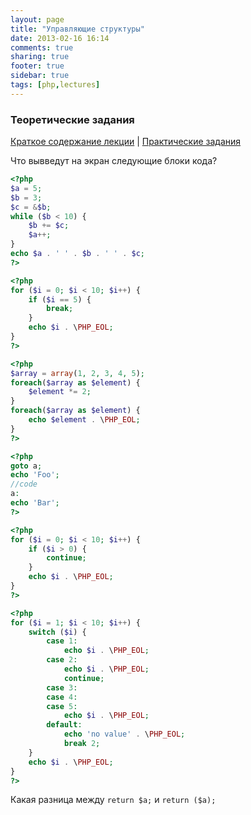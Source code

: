 ```yaml
---
layout: page
title: "Управляющие структуры"
date: 2013-02-16 16:14
comments: true
sharing: true
footer: true
sidebar: true
tags: [php,lectures]
---
```

### Теоретические задания

[Краткое содержание лекции](03-control-structures.html) |
[Практические задания](03-control-structures-practical-tasks.html)

Что вывведут на экран следующие блоки кода?

```php
<?php
$a = 5;
$b = 3;
$c = &$b;
while ($b < 10) {
    $b += $c;
    $a++;
}
echo $a . ' ' . $b . ' ' . $c;
?>
```

```php
<?php
for ($i = 0; $i < 10; $i++) {
    if ($i == 5) {
        break;
    }
    echo $i . \PHP_EOL;
}
?>
```

```php
<?php
$array = array(1, 2, 3, 4, 5);
foreach($array as $element) {
    $element *= 2;
}
foreach($array as $element) {
    echo $element . \PHP_EOL;
}
?>
```

```php
<?php
goto a;
echo 'Foo';
//code
a:
echo 'Bar';
?>
```

```php
<?php
for ($i = 0; $i < 10; $i++) {
    if ($i > 0) {
        continue;
    }
    echo $i . \PHP_EOL;
}
?>
```

```php
<?php
for ($i = 1; $i < 10; $i++) {
    switch ($i) {
        case 1:
            echo $i . \PHP_EOL;
        case 2:
            echo $i . \PHP_EOL;
            continue;
        case 3:
        case 4:
        case 5:
            echo $i . \PHP_EOL;
        default:
            echo 'no value' . \PHP_EOL;
            break 2;
    }
    echo $i . \PHP_EOL;
}
?>
```

Какая разница между ```return $a;``` и ```return ($a);```

